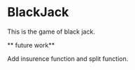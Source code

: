 # BlackJack
This is the game of black jack.






** future work**

Add insurence function and split function.
